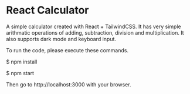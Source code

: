 # React Calculator
A simple calculator created with React + TailwindCSS. 
It has very simple arithmatic operations of adding, subtraction, division and multiplication. It also supports dark mode and keyboard input.

To run the code, please execute these commands.

$ npm install

$ npm start

Then go to http://localhost:3000 with your browser.
